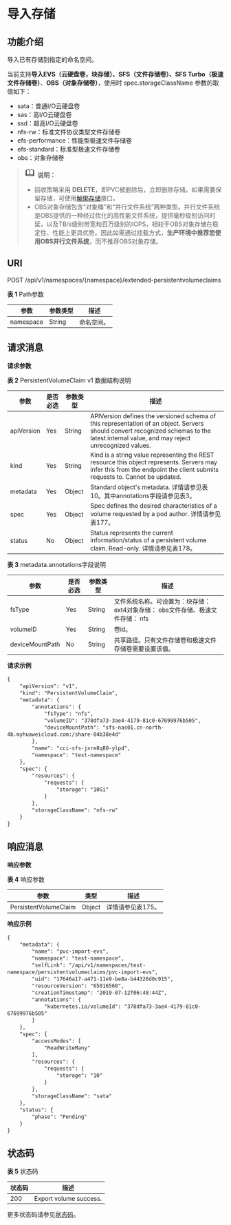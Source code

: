 # 导入存储<a name="cci_02_2021"></a>

## 功能介绍<a name="section24111608"></a>

导入已有存储到指定的命名空间。

当前支持**导入EVS（云硬盘卷，块存储）、SFS（文件存储卷）、SFS Turbo（极速文件存储卷）**、**OBS（对象存储卷）**，使用时 spec.storageClassName 参数的取值如下：

-   sata：普通I/O云硬盘卷
-   sas：高I/O云硬盘卷
-   ssd：超高I/O云硬盘卷
-   nfs-rw：标准文件协议类型文件存储卷
-   efs-performance：性能型极速文件存储卷
-   efs-standard：标准型极速文件存储卷
-   obs：对象存储卷

>![](public_sys-resources/icon-note.gif) **说明：** 
>-   回收策略采用  **DELETE**，即PVC被删除后，立即删除存储。如果需要保留存储，可使用[解绑存储](解绑存储.md)接口。
>-   OBS对象存储包含“对象桶”和“并行文件系统”两种类型。并行文件系统是OBS提供的一种经过优化的高性能文件系统，提供毫秒级别访问时延，以及TB/s级别带宽和百万级别的IOPS，相较于OBS对象存储在稳定性、性能上更具优势。因此如需通过挂载方式，**生产环境中推荐您使用OBS并行文件系统**，而不推荐OBS对象存储。

## URI<a name="section15677883"></a>

POST /api/v1/namespaces/\{namespace\}/extended-persistentvolumeclaims

**表 1**  Path参数

|参数|参数类型|描述|
|--|--|--|
|namespace|String|命名空间。|


## 请求消息<a name="section6883221"></a>

**请求参数**

**表 2**  PersistentVolumeClaim v1 数据结构说明

|参数|是否必选|参数类型|描述|
|--|--|--|--|
|apiVersion|Yes|String|APIVersion defines the versioned schema of this representation of an object. Servers should convert recognized schemas to the latest internal value, and may reject unrecognized values.|
|kind|Yes|String|Kind is a string value representing the REST resource this object represents. Servers may infer this from the endpoint the client submits requests to. Cannot be updated.|
|metadata|Yes|Object|Standard object's metadata. 详情请参见表10。其中annotations字段请参见表3。|
|spec|Yes|Object|Spec defines the desired characteristics of a volume requested by a pod author. 详情请参见表177。|
|status|No|Object|Status represents the current information/status of a persistent volume claim. Read-only. 详情请参见表178。|


**表 3**  metadata.annotations字段说明

|参数|是否必选|参数类型|描述|
|--|--|--|--|
|fsType|Yes|String|文件系统名称。可设置为：块存储：ext4对象存储： obs文件存储、极速文件存储： nfs|
|volumeID|Yes|String|卷id。|
|deviceMountPath|No|String|共享路径。只有文件存储卷和极速文件存储卷需要设置该值。|


**请求示例**

```
{
    "apiVersion": "v1",
    "kind": "PersistentVolumeClaim",
    "metadata": {
        "annotations": {
            "fsType": "nfs",
            "volumeID": "378dfa73-3ae4-4179-81c0-67699976b505",
            "deviceMountPath": "sfs-nas01.cn-north-4b.myhuaweicloud.com:/share-84b38e4d"
        },
        "name": "cci-sfs-jxre8q80-ylpd",
        "namespace": "test-namespace"
    },
    "spec": {
        "resources": {
            "requests": {
                "storage": "10Gi"
            }
        },
        "storageClassName": "nfs-rw"
    }
}
```

## 响应消息<a name="section61948991"></a>

**响应参数**

**表 4**  响应参数

|参数|类型|描述|
|--|--|--|
|PersistentVolumeClaim|Object|详情请参见表175。|


**响应示例**

```
{
    "metadata": {
        "name": "pvc-import-evs",
        "namespace": "test-namespace",
        "selfLink": "/api/v1/namespaces/test-namespace/persistentvolumeclaims/pvc-import-evs",
        "uid": "17646a17-a471-11e9-be8a-b44326d0c915",
        "resourceVersion": "65016560",
        "creationTimestamp": "2019-07-12T06:48:44Z",
        "annotations": {
            "kubernetes.io/volumeId": "378dfa73-3ae4-4179-81c0-67699976b505"
        }
    },
    "spec": {
        "accessModes": [
            "ReadWriteMany"
        ],
        "resources": {
            "requests": {
                "storage": "10"
            }
        },
        "storageClassName": "sata"
    },
    "status": {
        "phase": "Pending"
    }
}
```

## 状态码<a name="section20670010"></a>

**表 5**  状态码

|状态码|描述|
|--|--|
|200|Export volume success.|


更多状态码请参见[状态码](状态码.md)。

